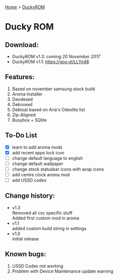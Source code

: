 [Home](/index.md)     >     [DuckyROM](/duckyrom.md)
# Ducky ROM
## Download:

- DuckyROM v1.3: _coming 20 November 2017_
- DuckyROM v1.1: https://goo.gl/LLYn48

## Features:
<ol>
  <li>Based on november samsung stock build</li>
  <li>Aroma Installer</li>
  <li>Deodexed</li>
  <li>Deknoxed</li>
  <li>Debloat based on Aria's Odexlite list</li>
  <li>Zip-Aligned</li>
  <li>Busybox + SQlite</li>
</ol>

## To-Do List
- [x] learn to add aroma mods
- [x] add recent apps lock icon
- [ ] change default language to english
- [ ] change default wallpaper
- [ ] change stock statusbar icons with aosp icons
- [ ] add centre clock aroma mod
- [ ] add USSD codes

## Change history:
- v1.3 <br/>
Removed all csc specific stuff <br/>
Added first custom mod in aroma
- v1.1 <br/> 
added custom build string in settings
- v1.0 <br/> 
Initial release

## Known bugs:
1. USSD Codes not working
2. Problem with Device Maintenance update warning
